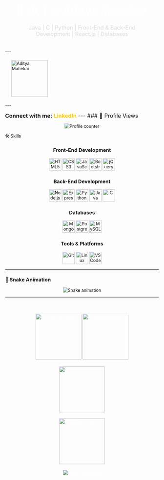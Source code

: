 <!-- Galactic-themed GitHub Profile -->

<div align="center" style="background: url('https://source.unsplash.com/featured/?galaxy,stars'); background-size: cover; padding: 20px; border-radius: 15px;">
  <h1 style="color: #fff; font-size: 36px;">👋 Hi, I'm Aditya Mahekar</h1>
  <p style="color: #ddd; font-size: 18px;">Java | C | Python | Front-End & Back-End Development | React.js | Databases</p>
</div>
---
 <!-- Profile Picture -->
  <div style="margin: 20px;">
    <img src="https://i.postimg.cc/MZNc6rc8/download-removebg-preview.png" height="120" alt="Aditya Mahekar" />
  </div>
  ---
  <!-- LinkedIn -->
  <p style="font-size: 18px; margin: 15px 0;">
    <strong>Connect with me:</strong> 
    <a href="https://www.linkedin.com/in/aditya-mahekar" target="_blank" style="color: #ffcc00; text-decoration: none; font-weight: bold;">LinkedIn</a>
---
### 🎉 Profile Views
<div align="center">
  <img src="https://profile-counter.glitch.me/adityamahekar/count.svg" alt="Profile counter" />
</div>




🛠️ Skills
<div align="center">
  <!-- Front-End -->
  <h3>Front-End Development</h3>
  <img src="https://cdn.jsdelivr.net/gh/devicons/devicon/icons/html5/html5-original.svg" height="40" alt="HTML5" />
  <img src="https://cdn.jsdelivr.net/gh/devicons/devicon/icons/css3/css3-original.svg" height="40" alt="CSS3" />
  <img src="https://cdn.jsdelivr.net/gh/devicons/devicon/icons/javascript/javascript-original.svg" height="40" alt="JavaScript" />
  <img src="https://cdn.jsdelivr.net/gh/devicons/devicon/icons/bootstrap/bootstrap-original.svg" height="40" alt="Bootstrap" />
  <img src="https://cdn.jsdelivr.net/gh/devicons/devicon/icons/jquery/jquery-original.svg" height="40" alt="jQuery" />

  <!-- Back-End -->
  <h3>Back-End Development</h3>
  <img src="https://cdn.jsdelivr.net/gh/devicons/devicon/icons/nodejs/nodejs-original.svg" height="40" alt="Node.js" />
  <img src="https://cdn.jsdelivr.net/gh/devicons/devicon/icons/express/express-original.svg" height="40" alt="Express.js" />
  <img src="https://cdn.jsdelivr.net/gh/devicons/devicon/icons/python/python-original.svg" height="40" alt="Python" />
  <img src="https://cdn.jsdelivr.net/gh/devicons/devicon/icons/java/java-original.svg" height="40" alt="Java" />
  <img src="https://cdn.jsdelivr.net/gh/devicons/devicon/icons/c/c-original.svg" height="40" alt="C" />

  <!-- Databases -->
  <h3>Databases</h3>
  <img src="https://cdn.jsdelivr.net/gh/devicons/devicon/icons/mongodb/mongodb-original.svg" height="40" alt="MongoDB" />
  <img src="https://cdn.jsdelivr.net/gh/devicons/devicon/icons/postgresql/postgresql-original.svg" height="40" alt="PostgreSQL" />
  <img src="https://cdn.jsdelivr.net/gh/devicons/devicon/icons/mysql/mysql-original.svg" height="40" alt="MySQL" />

  <!-- Tools -->
  <h3>Tools & Platforms</h3>
  <img src="https://cdn.jsdelivr.net/gh/devicons/devicon/icons/git/git-original.svg" height="40" alt="Git" />
  <img src="https://cdn.jsdelivr.net/gh/devicons/devicon/icons/linux/linux-original.svg" height="40" alt="Linux" />
  <img src="https://cdn.jsdelivr.net/gh/devicons/devicon/icons/vscode/vscode-original.svg" height="40" alt="VSCode" />
</div>

---
### 🐍 Snake Animation
<div align="center">
  <img src="https://github.com/adityamahekar/adityamahekar/raw/output/snake.svg" alt="Snake animation" />
</div>

---
<div align="center" style="
  background: url('https://images.unsplash.com/photo-1581349481447-938cb11162c4?ixlib=rb-4.0.3&auto=format&fit=crop&w=2070&q=80');
  background-size: cover;
  background-repeat: no-repeat;
  background-attachment: fixed;
  padding: 20px;
  border-radius: 15px;
  color: white;
">



  <!-- GitHub Stats -->
  <div style="margin: 20px;">
    <img src="https://github-readme-stats.vercel.app/api?username=adityamahekar&show_icons=true&theme=radical" height="150" alt="GitHub Stats" />
    <img src="https://github-readme-stats.vercel.app/api/top-langs/?username=adityamahekar&layout=compact&theme=radical" height="150" alt="Top Languages" />
  </div>
  
  <!-- Streak Stats -->
  <div style="margin: 20px;">
    <img src="https://streak-stats.demolab.com?user=adityamahekar&theme=radical" height="150" alt="GitHub Streak Stats" />
  </div>
  
  <!-- Trophies -->
  <div style="margin: 20px;">
    <img src="https://github-profile-trophy.vercel.app/?username=adityamahekar&theme=radical" height="150" alt="GitHub Trophies" />
  </div>

  <!-- Snake Animation -->
  <div align="center" style="margin: 20px;">
    <img src="https://raw.githubusercontent.com/adityamahekar/adityamahekar/output/snake.svg" alt="Snake animation" />
  </div>
</div>
